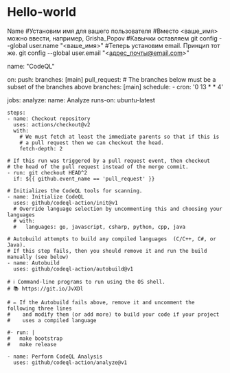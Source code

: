# Hello-world
Name
﻿#Установим имя для вашего пользователя #Вместо <ваше_имя> можно ввести, например, Grisha_Popov #Кавычки оставляем git config --global user.name "<ваше_имя>" #Теперь установим email. Принцип тот же. git config --global user.email "<адрес_почты@email.com>"

name: "CodeQL"

on:
  push:
    branches: [main]
  pull_request:
    # The branches below must be a subset of the branches above
    branches: [main]
  schedule:
    - cron: '0 13 * * 4'

jobs:
  analyze:
    name: Analyze
    runs-on: ubuntu-latest

    steps:
    - name: Checkout repository
      uses: actions/checkout@v2
      with:
        # We must fetch at least the immediate parents so that if this is
        # a pull request then we can checkout the head.
        fetch-depth: 2

    # If this run was triggered by a pull request event, then checkout
    # the head of the pull request instead of the merge commit.
    - run: git checkout HEAD^2
      if: ${{ github.event_name == 'pull_request' }}

    # Initializes the CodeQL tools for scanning.
    - name: Initialize CodeQL
      uses: github/codeql-action/init@v1
      # Override language selection by uncommenting this and choosing your languages
      # with:
      #   languages: go, javascript, csharp, python, cpp, java

    # Autobuild attempts to build any compiled languages  (C/C++, C#, or Java).
    # If this step fails, then you should remove it and run the build manually (see below)
    - name: Autobuild
      uses: github/codeql-action/autobuild@v1

    # ℹ️ Command-line programs to run using the OS shell.
    # 📚 https://git.io/JvXDl

    # ✏️ If the Autobuild fails above, remove it and uncomment the following three lines
    #    and modify them (or add more) to build your code if your project
    #    uses a compiled language

    #- run: |
    #   make bootstrap
    #   make release

    - name: Perform CodeQL Analysis
      uses: github/codeql-action/analyze@v1
